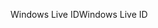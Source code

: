 <span data-ttu-id="693e2-101">Windows Live ID</span><span class="sxs-lookup"><span data-stu-id="693e2-101">Windows Live ID</span></span>